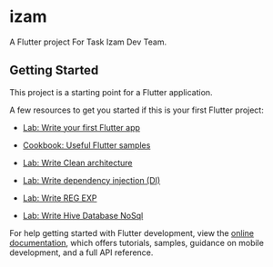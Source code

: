 # izam

A Flutter project For Task Izam Dev Team.

## Getting Started

This project is a starting point for a Flutter application.

A few resources to get you started if this is your first Flutter project:

- [Lab: Write your first Flutter app](https://docs.flutter.dev/get-started/codelab)
- [Cookbook: Useful Flutter samples](https://docs.flutter.dev/cookbook)

- [Lab: Write Clean architecture](https://betterprogramming.pub/flutter-clean-architecture-test-driven-development-practical-guide-445f388e8604)

- [Lab: Write dependency injection (DI)](https://www.tutorialsteacher.com/ioc/dependency-injection)

- [Lab: Write REG EXP](https://blog.0xba1.xyz/0522/dart-flutter-regexp/)

- [Lab: Write Hive Database NoSql](https://pub.dev/packages/hive)



For help getting started with Flutter development, view the
[online documentation](https://docs.flutter.dev/), which offers tutorials,
samples, guidance on mobile development, and a full API reference.
